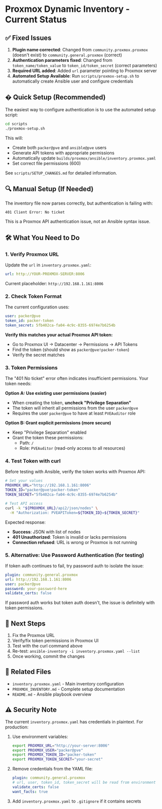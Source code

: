 # Proxmox Dynamic Inventory - Current Status

## ✅ Fixed Issues

1. **Plugin name corrected**: Changed from `community.proxmox.proxmox` (doesn't exist) to `community.general.proxmox` (correct)
2. **Authentication parameters fixed**: Changed from `token_name/token_value` to `token_id/token_secret` (correct parameters)
3. **Required URL added**: Added `url` parameter pointing to Proxmox server
4. **Automated Setup Available**: Run `scripts/proxmox-setup.sh` to automatically create Ansible user and configure credentials

## � Quick Setup (Recommended)

The easiest way to configure authentication is to use the automated setup script:

```bash
cd scripts
./proxmox-setup.sh
```

This will:
- Create both `packer@pve` and `ansible@pve` users
- Generate API tokens with appropriate permissions
- Automatically update `builds/proxmox/ansible/inventory.proxmox.yaml`
- Set correct file permissions (600)

See `scripts/SETUP_CHANGES.md` for detailed information.

## 🔍 Manual Setup (If Needed)

The inventory file now parses correctly, but authentication is failing with:
```
401 Client Error: No ticket
```

This is a Proxmox API authentication issue, not an Ansible syntax issue.

## 🛠️ What You Need to Do

### 1. Verify Proxmox URL
Update the `url` in `inventory.proxmox.yaml`:
```yaml
url: http://YOUR-PROXMOX-SERVER:8006
```
Current placeholder: `http://192.168.1.161:8006`

### 2. Check Token Format
The current configuration uses:
```yaml
user: packer@pve
token_id: packer-token
token_secret: 5fb402ca-fa04-4c9c-8355-6974e7b6254b
```

**Verify this matches your actual Proxmox API token:**
- Go to Proxmox UI → Datacenter → Permissions → API Tokens
- Find the token (should show as `packer@pve!packer-token`)
- Verify the secret matches

### 3. Token Permissions
The "401 No ticket" error often indicates insufficient permissions. Your token needs:

**Option A: Use existing user permissions (easier)**
- When creating the token, **uncheck "Privilege Separation"**
- The token will inherit all permissions from the user `packer@pve`
- Requires the user `packer@pve` to have at least `PVEAuditor` role

**Option B: Grant explicit permissions (more secure)**
- Keep "Privilege Separation" enabled
- Grant the token these permissions:
  - Path: `/`
  - Role: `PVEAuditor` (read-only access to all resources)

### 4. Test Token with curl
Before testing with Ansible, verify the token works with Proxmox API:

```bash
# Set your values
PROXMOX_URL="http://192.168.1.161:8006"
TOKEN_ID="packer@pve!packer-token"
TOKEN_SECRET="5fb402ca-fa04-4c9c-8355-6974e7b6254b"

# Test API access
curl -k "${PROXMOX_URL}/api2/json/nodes" \
  -H "Authorization: PVEAPIToken=${TOKEN_ID}=${TOKEN_SECRET}"
```

Expected response:
- **Success**: JSON with list of nodes
- **401 Unauthorized**: Token is invalid or lacks permissions
- **Connection refused**: URL is wrong or Proxmox is not running

### 5. Alternative: Use Password Authentication (for testing)

If token auth continues to fail, try password auth to isolate the issue:

```yaml
plugin: community.general.proxmox
url: http://192.168.1.161:8006
user: packer@pve
password: your-password-here
validate_certs: false
```

If password auth works but token auth doesn't, the issue is definitely with token permissions.

## 📝 Next Steps

1. Fix the Proxmox URL
2. Verify/fix token permissions in Proxmox UI
3. Test with the curl command above
4. Re-test: `ansible-inventory -i inventory.proxmox.yaml --list`
5. Once working, commit the changes

## 🔗 Related Files

- `inventory.proxmox.yaml` - Main inventory configuration
- `PROXMOX_INVENTORY.md` - Complete setup documentation  
- `README.md` - Ansible playbook overview

## ⚠️ Security Note

The current `inventory.proxmox.yaml` has credentials in plaintext. For production:

1. Use environment variables:
   ```bash
   export PROXMOX_URL="http://your-server:8006"
   export PROXMOX_USER="packer@pve"
   export PROXMOX_TOKEN_ID="packer-token"
   export PROXMOX_TOKEN_SECRET="your-secret"
   ```

2. Remove credentials from the YAML file:
   ```yaml
   plugin: community.general.proxmox
   # url, user, token_id, token_secret will be read from environment
   validate_certs: false
   want_facts: true
   ```

3. Add `inventory.proxmox.yaml` to `.gitignore` if it contains secrets
